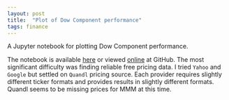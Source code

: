 ```yaml
---
layout: post
title:  "Plot of Dow Component performance"
tags: finance
---
```


A Jupyter notebook for plotting Dow Component performance.

The notebook is available [here](/notebooks/DowComponentPerformance.ipynb)
or viewed [online](https://github.com/cygnyx/cygnyx.github.io/blob/master/notebooks/DowComponentPerformance.ipynb) at GitHub.
The most significant difficulty was finding reliable free pricing data.
I tried `Yahoo` and `Google` but settled on `Quandl` pricing source.
Each provider requires slightly different ticker formats
and provides results in slightly different formats.
Quandl seems to be missing prices for MMM at this time.
